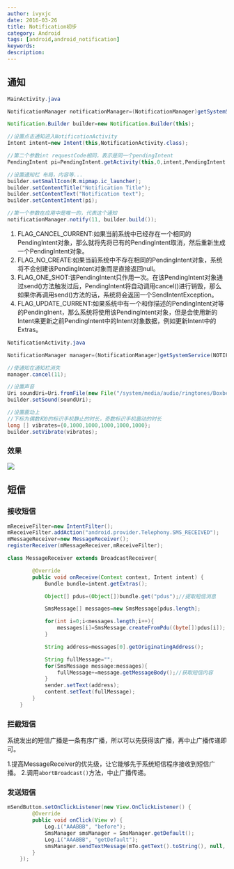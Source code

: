 ```yaml
---
author: ivyxjc
date: 2016-03-26
title: Notification初步
category: Android
tags: [android,android_notification]
keywords:
description:
---
```


## 通知

```java
MainActivity.java

NotificationManager notificationManager=(NotificationManager)getSystemService(Context.NOTIFICATION_SERVICE);

Notification.Builder builder=new Notification.Builder(this);

//设置点击通知进入NotificationActivity
Intent intent=new Intent(this,NotificationActivity.class);

//第二个参数int requestCode相同，表示是同一个pendingIntent
PendingIntent pi=PendingIntent.getActivity(this,0,intent,PendingIntent.FLAG_CANCEL_CURRENT);

//设置通知栏 布局，内容等...
builder.setSmallIcon(R.mipmap.ic_launcher);
builder.setContentTitle("Notification Title");
builder.setContentText("Notification text");
builder.setContentIntent(pi);

//第一个参数在应用中是唯一的，代表这个通知
notificationManager.notify(11, builder.build());
```

1. FLAG_CANCEL_CURRENT:如果当前系统中已经存在一个相同的PendingIntent对象，那么就将先将已有的PendingIntent取消，然后重新生成一个PendingIntent对象。
2. FLAG_NO_CREATE:如果当前系统中不存在相同的PendingIntent对象，系统将不会创建该PendingIntent对象而是直接返回null。
3. FLAG_ONE_SHOT:该PendingIntent只作用一次。在该PendingIntent对象通过send()方法触发过后，PendingIntent将自动调用cancel()进行销毁，那么如果你再调用send()方法的话，系统将会返回一个SendIntentException。
4. FLAG_UPDATE_CURRENT:如果系统中有一个和你描述的PendingIntent对等的PendingInent，那么系统将使用该PendingIntent对象，但是会使用新的Intent来更新之前PendingIntent中的Intent对象数据，例如更新Intent中的Extras。


```java
NotificationActivity.java

NotificationManager manager=(NotificationManager)getSystemService(NOTIFICATION_SERVICE);

//使通知在通知栏消失
manager.cancel(11);
```

```java
//设置声音
Uri soundUri=Uri.fromFile(new File("/system/media/audio/ringtones/Boxbeat.ogg"));
builder.setSound(soundUri);

//设置震动上
//下标为偶数和0的标识手机静止的时长，奇数标识手机震动的时长
long [] vibrates={0,1000,1000,1000,1000,1000};
builder.setVibrate(vibrates);
```

### 效果  

![](/assets/img/posts/notification.gif)



## 短信

### 接收短信

```java
mReceiveFilter=new IntentFilter();
mReceiveFilter.addAction("android.provider.Telephony.SMS_RECEIVED");
mMessageReceiver=new MessageReceiver();
registerReceiver(mMessageReceiver,mReceiveFilter);

class MessageReceiver extends BroadcastReceiver{

        @Override
        public void onReceive(Context context, Intent intent) {
            Bundle bundle=intent.getExtras();

            Object[] pdus=(Object[])bundle.get("pdus");//提取短信消息

            SmsMessage[] messages=new SmsMessage[pdus.length];

            for(int i=0;i<messages.length;i++){
                messages[i]=SmsMessage.createFromPdu((byte[])pdus[i]);
            }

            String address=messages[0].getOriginatingAddress();

            String fullMessage="";
            for(SmsMessage message:messages){
                fullMessage+=message.getMessageBody();//获取短信内容
            }
            sender.setText(address);
            content.setText(fullMessage);
        }
    }

```

### 拦截短信
系统发出的短信广播是一条有序广播，所以可以先获得该广播，再中止广播传递即可。

1.提高MessageReceiver的优先级，让它能够先于系统短信程序接收到短信广播。
2.调用`abortBroadcast()`方法，中止广播传递。

### 发送短信

```java
mSendButton.setOnClickListener(new View.OnClickListener() {
        @Override
        public void onClick(View v) {
            Log.i("AAABBB", "before");
            SmsManager smsManager = SmsManager.getDefault();
            Log.i("AAABBB", "getDefault");
            smsManager.sendTextMessage(mTo.getText().toString(), null, mEditText.toString(), null, null);
        }
    });
```
